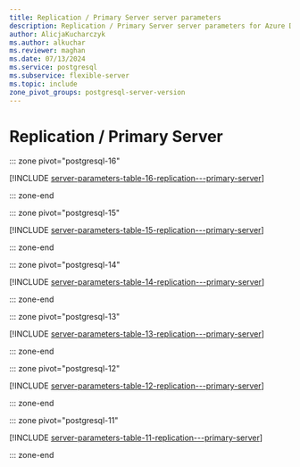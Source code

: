 ```yaml
---
title: Replication / Primary Server server parameters
description: Replication / Primary Server server parameters for Azure Database for PostgreSQL - Flexible Server.
author: AlicjaKucharczyk
ms.author: alkuchar
ms.reviewer: maghan
ms.date: 07/13/2024
ms.service: postgresql
ms.subservice: flexible-server
ms.topic: include
zone_pivot_groups: postgresql-server-version
---
```

# Replication / Primary Server


::: zone pivot="postgresql-16"

[!INCLUDE [server-parameters-table-16-replication---primary-server](./includes/server-parameters-table-16-replication---primary-server.md)]

::: zone-end


::: zone pivot="postgresql-15"

[!INCLUDE [server-parameters-table-15-replication---primary-server](./includes/server-parameters-table-15-replication---primary-server.md)]

::: zone-end


::: zone pivot="postgresql-14"

[!INCLUDE [server-parameters-table-14-replication---primary-server](./includes/server-parameters-table-14-replication---primary-server.md)]

::: zone-end


::: zone pivot="postgresql-13"

[!INCLUDE [server-parameters-table-13-replication---primary-server](./includes/server-parameters-table-13-replication---primary-server.md)]

::: zone-end


::: zone pivot="postgresql-12"

[!INCLUDE [server-parameters-table-12-replication---primary-server](./includes/server-parameters-table-12-replication---primary-server.md)]

::: zone-end


::: zone pivot="postgresql-11"

[!INCLUDE [server-parameters-table-11-replication---primary-server](./includes/server-parameters-table-11-replication---primary-server.md)]

::: zone-end


